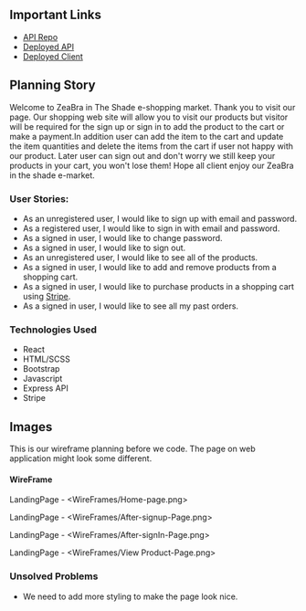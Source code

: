 ## Important Links

- [API Repo](www.link.com)
- [Deployed API](www.link.com)
- [Deployed Client](www.link.com)

## Planning Story

Welcome to ZeaBra in The Shade e-shopping market. Thank you to visit our page. Our shopping web site will allow you to visit our products but visitor will be required for the sign up or sign in to add the product to the cart or make a payment.In addition user can add the item to the cart and update the item quantities and delete the items from the cart if user not happy with our product. Later user can sign out and don't worry we still keep your products in your cart, you won't lose them! Hope all client enjoy our ZeaBra in the shade e-market.

### User Stories:

- As an unregistered user, I would like to sign up with email and password.
- As a registered user, I would like to sign in with email and password.
- As a signed in user, I would like to change password.
- As a signed in user, I would like to sign out.
- As an unregistered user, I would like to see all of the products.
- As a signed in user, I would like to add and remove products from a shopping
  cart.
- As a signed in user, I would like to purchase products in a shopping cart
  using [Stripe](https://stripe.com/docs/checkout).
- As a signed in user, I would like to see all my past orders.

### Technologies Used

- React
- HTML/SCSS
- Bootstrap
- Javascript
- Express API
- Stripe

## Images

This is our wireframe planning before we code. The page on web application might look some different.

#### WireFrame

LandingPage - <WireFrames/Home-page.png>

LandingPage - <WireFrames/After-signup-Page.png>

LandingPage - <WireFrames/After-signIn-Page.png>

LandingPage - <WireFrames/View Product-Page.png>


### Unsolved Problems

- We need to add more styling to make the page look nice.
